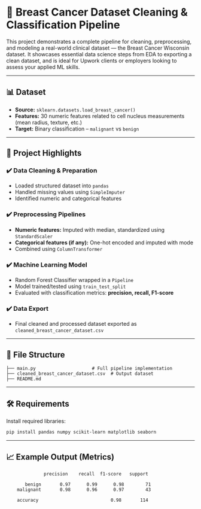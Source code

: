 # 🧹 Breast Cancer Dataset Cleaning & Classification Pipeline

This project demonstrates a complete pipeline for cleaning, preprocessing, and modeling a real-world clinical dataset — the Breast Cancer Wisconsin dataset. It showcases essential data science steps from EDA to exporting a clean dataset, and is ideal for Upwork clients or employers looking to assess your applied ML skills.

---

## 📊 Dataset
- **Source:** `sklearn.datasets.load_breast_cancer()`
- **Features:** 30 numeric features related to cell nucleus measurements (mean radius, texture, etc.)
- **Target:** Binary classification – `malignant` vs `benign`

---

## 🧠 Project Highlights

### ✔️ Data Cleaning & Preparation
- Loaded structured dataset into `pandas`
- Handled missing values using `SimpleImputer`
- Identified numeric and categorical features

### ✔️ Preprocessing Pipelines
- **Numeric features:** Imputed with median, standardized using `StandardScaler`
- **Categorical features (if any):** One-hot encoded and imputed with mode
- Combined using `ColumnTransformer`

### ✔️ Machine Learning Model
- Random Forest Classifier wrapped in a `Pipeline`
- Model trained/tested using `train_test_split`
- Evaluated with classification metrics: **precision, recall, F1-score**

### ✔️ Data Export
- Final cleaned and processed dataset exported as `cleaned_breast_cancer_dataset.csv`

---

## 📁 File Structure
```
├── main.py                     # Full pipeline implementation
├── cleaned_breast_cancer_dataset.csv  # Output dataset
├── README.md
```

---

## 🛠️ Requirements
Install required libraries:
```bash
pip install pandas numpy scikit-learn matplotlib seaborn
```

---

## 📈 Example Output (Metrics)
```
              precision    recall  f1-score   support

       benign       0.97      0.99      0.98        71
    malignant       0.98      0.96      0.97        43

    accuracy                           0.98       114
```
